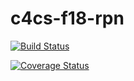 # c4cs-f18-rpn
[![Build Status](https://travis-ci.org/hxzhu9819/c4cs-f18-rpn.svg?branch=master)](https://travis-ci.org/hxzhu9819/c4cs-f18-rpn)

[![Coverage Status](https://coveralls.io/repos/github/hxzhu9819/c4cs-f18-rpn/badge.svg?branch=master)](https://coveralls.io/github/hxzhu9819/c4cs-f18-rpn?branch=master)
